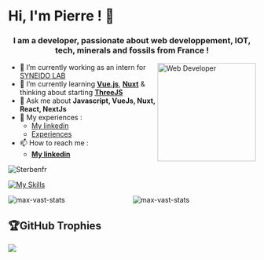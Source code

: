 # Hi, I'm Pierre ! 👋

<h3 align="center">I am a developer, passionate about web developpement, IOT, tech, minerals and fossils from France !</h3>

<img align="right" src="https://images2.imgbox.com/6c/54/O921ihUY_o.png" alt="Web Developer" width="200px" height="auto" />

- 🔭 I’m currently working as an intern for <a href="https://www.syneidolab.com/" target="blank">SYNEIDO LAB</a>
- 🌱 I’m currently learning <a href="https://vuejs.org/" target="blank">**Vue.js**</a>, <a href="https://nuxt.com/">**Nuxt**</a> & thinking about starting <a href="https://threejs.org/" target="blank">**ThreeJS**</a>
- 💬 Ask me about **Javascript, VueJs, Nuxt, React, NextJs**
- 📄 My experiences :
    - [My linkedin](https://fr.linkedin.com/in/pierre-caudreliez)
    - [Experiences](https://cvcaudreliez.netlify.app/fr/Experience)
 - 📫 How to reach me :
    - **[My linkedin](https://www.linkedin.com/in/pierre-caudreliez/)**

<p align="left"> <img src="https://komarev.com/ghpvc/?username=Sterbenfr&label=Profile%20views&style=flat" alt="Sterbenfr" /> </p>

[![My Skills](https://skillicons.dev/icons?i=html,css,js,ts,babel,nodejs,express,react,nextjs,vue,nuxt,tailwind,netlify,py,mysql,postgres,firebase,linux,ubuntu,bash,powershell,git,github,npm,arduino,c,cs,cpp,java,php,r,regex,blender)](https://skillicons.dev)
<br/>

<div align="center">
    <img align="left" src="https://github-readme-stats.vercel.app/api?username=Sterbenfr&show_icons=true&locale=en&hide=contribs&rank_icon=github&theme=cobalt&hide_border=true" alt="max-vast-stats" />
    <img align="center" src="https://github-readme-stats.vercel.app/api/top-langs/?username=Sterbenfr&layout=compact&theme=cobalt&hide_border=true" alt="max-vast-stats" /></p>
</div>

## 🏆GitHub Trophies
![](https://github-trophies.vercel.app/?username=Sterbenfr&theme=onedark&no-frame=true&no-bg=false&margin-w=4)
  
